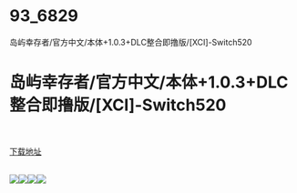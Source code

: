 # 93_6829
岛屿幸存者/官方中文/本体+1.0.3+DLC整合即撸版/[XCI]-Switch520
# 岛屿幸存者/官方中文/本体+1.0.3+DLC整合即撸版/[XCI]-Switch520
 <br/></br>
[下载地址](https://www.switch520.cc/article/6829 "下载地址")
<br/></br>

<p><span><strong><img src="https://www.switch520.cc/muke_img/upload_art_20201017-3_3bc2e432b0e0a041412bc8c779b83b25.jpg"><img src="https://www.switch520.cc/muke_img/upload_art_20201017-3_5ae168c45c422db1af3b8e7ff14f74f4.jpg"><img src="https://www.switch520.cc/muke_img/upload_art_20201017-3_8e2f5baa02bf32143bac15e6a7f79d8b.jpg"><img src="https://www.switch520.cc/muke_img/upload_art_20201017-3_8bfb458cebebead1b4b621ab164dab42.jpg"></strong></span></p>
<p></p>
<p></p>

